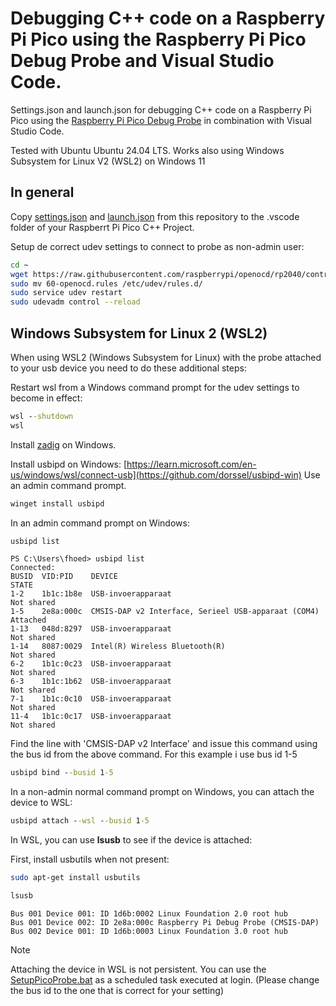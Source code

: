 # Debugging C++ code on a Raspberry Pi Pico using the Raspberry Pi Pico Debug Probe and Visual Studio Code.

Settings.json and launch.json  for debugging C++ code on a Raspberry Pi Pico using the [Raspberry Pi Pico Debug Probe](https://www.raspberrypi.com/products/debug-probe/) in combination with Visual Studio Code.

Tested with Ubuntu Ubuntu 24.04 LTS. Works also using Windows Subsystem for Linux V2 (WSL2) on Windows 11

## In general

Copy [settings.json](https://github.com/fhoedemakers/PicoDebugProbeVsCodeConfig/blob/main/settings.json) and [launch.json](https://github.com/fhoedemakers/PicoDebugProbeVsCodeConfig/blob/main/launch.json) from this repository to the .vscode folder of your Raspberrt Pi Pico C++ Project.

Setup de correct udev settings to connect to probe as non-admin user:

```bash
cd ~
wget https://raw.githubusercontent.com/raspberrypi/openocd/rp2040/contrib/60-openocd.rules
sudo mv 60-openocd.rules /etc/udev/rules.d/
sudo service udev restart
sudo udevadm control --reload
```

## Windows Subsystem for Linux 2 (WSL2) 

When using WSL2 (Windows Subsystem for Linux) with the probe attached to your usb device you need to do these additional steps:


Restart wsl from a Windows command prompt for the udev settings to become in effect:

```cmd
wsl --shutdown
wsl
```

Install [zadig](https://zadig.akeo.ie/) on Windows.

Install usbipd on Windows:  [https://learn.microsoft.com/en-us/windows/wsl/connect-usb](https://github.com/dorssel/usbipd-win) Use an admin command prompt.

```cmd
winget install usbipd
```

In an admin command prompt on Windows:

```cmd
usbipd list
```

```
PS C:\Users\fhoed> usbipd list
Connected:
BUSID  VID:PID    DEVICE                                                        STATE
1-2    1b1c:1b8e  USB-invoerapparaat                                            Not shared
1-5    2e8a:000c  CMSIS-DAP v2 Interface, Serieel USB-apparaat (COM4)           Attached
1-13   048d:8297  USB-invoerapparaat                                            Not shared
1-14   8087:0029  Intel(R) Wireless Bluetooth(R)                                Not shared
6-2    1b1c:0c23  USB-invoerapparaat                                            Not shared
6-3    1b1c:1b62  USB-invoerapparaat                                            Not shared
7-1    1b1c:0c10  USB-invoerapparaat                                            Not shared
11-4   1b1c:0c17  USB-invoerapparaat                                            Not shared
```

Find the line with 'CMSIS-DAP v2 Interface' and issue this command using the bus id from the above command. For this example i use bus id 1-5


```cmd
usbipd bind --busid 1-5
```

In a non-admin normal command prompt on Windows, you can attach the device to WSL:

```cmd
usbipd attach --wsl --busid 1-5
```

In WSL, you can use **lsusb** to see if the device is attached:

First, install usbutils when not present:

```bash
sudo apt-get install usbutils
```

```bash
lsusb
```

```
Bus 001 Device 001: ID 1d6b:0002 Linux Foundation 2.0 root hub
Bus 001 Device 002: ID 2e8a:000c Raspberry Pi Debug Probe (CMSIS-DAP)
Bus 002 Device 001: ID 1d6b:0003 Linux Foundation 3.0 root hub
```


> [!NOTE]
> Attaching the device in WSL is not persistent. You can use the [SetupPicoProbe.bat](https://github.com/fhoedemakers/PicoDebugProbeVsCodeConfig/blob/main/SetupPicoProbe.bat) as a scheduled task executed at login. (Please change the bus id to the one that is correct for your setting)

